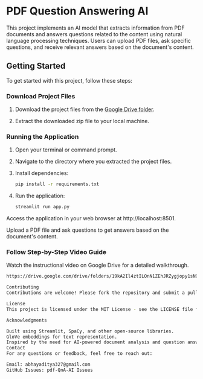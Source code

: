 # PDF Question Answering AI

This project implements an AI model that extracts information from PDF documents and answers questions related to the content using natural language processing techniques. Users can upload PDF files, ask specific questions, and receive relevant answers based on the document's content.

## Getting Started

To get started with this project, follow these steps:

### Download Project Files

1. Download the project files from the [Google Drive folder](https://drive.google.com/drive/folders/19kA2Il4ztILOnN1ZEhJRZygjopy1sN9v?usp=drive_link).
   
2. Extract the downloaded zip file to your local machine.

### Running the Application

1. Open your terminal or command prompt.

2. Navigate to the directory where you extracted the project files.

3. Install dependencies:
   ```bash
   pip install -r requirements.txt
4. Run the application:
   ```bash
   streamlit run app.py

Access the application in your web browser at http://localhost:8501.

Upload a PDF file and ask questions to get answers based on the document's content.

### Follow Step-by-Step Video Guide
Watch the instructional video on Google Drive for a detailed walkthrough.
 ```bash
https://drive.google.com/drive/folders/19kA2Il4ztILOnN1ZEhJRZygjopy1sN9v?usp=drive_link

Contributing
Contributions are welcome! Please fork the repository and submit a pull request with your changes. For major updates, please open an issue first to discuss potential changes.

License
This project is licensed under the MIT License - see the LICENSE file for details.

Acknowledgments

Built using Streamlit, SpaCy, and other open-source libraries.
GloVe embeddings for text representation.
Inspired by the need for AI-powered document analysis and question answering.
Contact
For any questions or feedback, feel free to reach out:

Email: abhayaditya327@gmail.com
GitHub Issues: pdf-QnA-AI Issues
